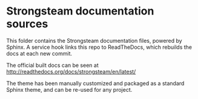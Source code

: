 # Strongsteam documentation sources
This folder contains the Strongsteam documentation files, powered by Sphinx.
A service hook links this repo to ReadTheDocs, which rebuilds the docs at each new commit.

The official built docs can be seen at http://readthedocs.org/docs/strongsteam/en/latest/

The theme has been manually customized and packaged as a standard Sphinx theme, and can be re-used for any project.
